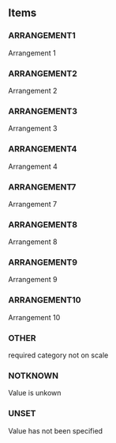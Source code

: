 

<!-- end of short definition -->
## Items

### ARRANGEMENT1
Arrangement 1

### ARRANGEMENT2
Arrangement 2

### ARRANGEMENT3
Arrangement 3

### ARRANGEMENT4
Arrangement 4

### ARRANGEMENT7
Arrangement 7

### ARRANGEMENT8
Arrangement 8

### ARRANGEMENT9
Arrangement 9

### ARRANGEMENT10
Arrangement 10

### OTHER
required category not on scale

### NOTKNOWN
Value is unkown

### UNSET
Value has not been specified
